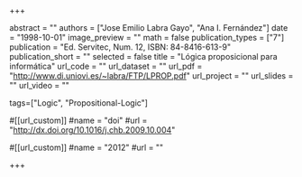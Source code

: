 +++

abstract = "" 
authors = ["Jose Emilio Labra Gayo", "Ana I. Fernández"]
date = "1998-10-01"
image_preview = ""
math = false
publication_types = ["7"]
publication = "Ed. Servitec, Num. 12, ISBN: 84-8416-613-9"
publication_short = ""
selected = false
title = "Lógica proposicional para informática"
url_code = ""
url_dataset = ""
url_pdf = "http://www.di.uniovi.es/~labra/FTP/LPROP.pdf"
url_project = ""
url_slides = ""
url_video = ""

tags=["Logic", "Propositional-Logic"]

#[[url_custom]]
#name = "doi"
#url = "http://dx.doi.org/10.1016/j.chb.2009.10.004"

#[[url_custom]]
#name = "2012"
#url = ""


+++


